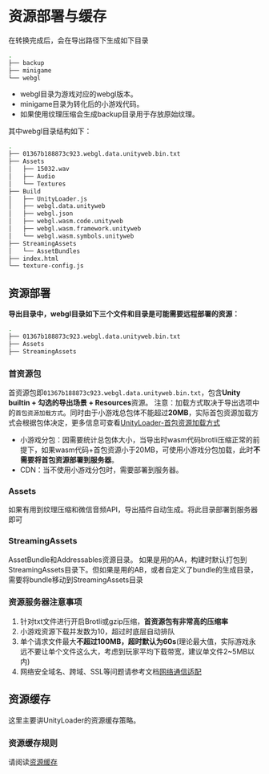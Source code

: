 # 资源部署与缓存
在转换完成后，会在导出路径下生成如下目录
```bash
.
├── backup
├── minigame
└── webgl
```
- webgl目录为游戏对应的webgl版本。
- minigame目录为转化后的小游戏代码。
- 如果使用纹理压缩会生成backup目录用于存放原始纹理。

其中webgl目录结构如下：

```bash
.
├── 01367b188873c923.webgl.data.unityweb.bin.txt
├── Assets
│   ├── 15032.wav
│   ├── Audio
│   └── Textures
├── Build
│   ├── UnityLoader.js
│   ├── webgl.data.unityweb
│   ├── webgl.json
│   ├── webgl.wasm.code.unityweb
│   ├── webgl.wasm.framework.unityweb
│   └── webgl.wasm.symbols.unityweb
├── StreamingAssets
│   └── AssetBundles
├── index.html
└── texture-config.js
```
## 资源部署
**导出目录中，webgl目录如下三个文件和目录是可能需要远程部署的资源：**
```bash
.
├── 01367b188873c923.webgl.data.unityweb.bin.txt
├── Assets
├── StreamingAssets
```

### 首资源包
首资源包即`01367b188873c923.webgl.data.unityweb.bin.txt`，包含**Unity builtin + 勾选的导出场景 + Resources**资源。
注意：加载方式取决于导出选项中的`首包资源加载方式`。同时由于小游戏总包体不能超过**20MB**，实际首包资源加载方式会根据包体决定，更多信息可查看[UnityLoader-首包资源加载方式](UsingLoader.md)
- 小游戏分包：因需要统计总包体大小，当导出时wasm代码brotli压缩正常的前提下，如果wasm代码+首包资源小于20MB，可使用小游戏分包加载，此时**不需要将首包资源部署到服务器**。
- CDN：当不使用小游戏分包时，需要部署到服务器。

### Assets
如果有用到纹理压缩和微信音频API，导出插件自动生成。将此目录部署到服务器即可

### StreamingAssets
AssetBundle和Addressables资源目录。
如果是用的AA，构建时默认打包到StreamingAssets目录下。但如果是用的AB，或者自定义了bundle的生成目录，需要将bundle移动到StreamingAssets目录

### 资源服务器注意事项
1. 针对txt文件进行开启Brotli或gzip压缩，**首资源包有非常高的压缩率**
2. 小游戏资源下载并发数为10，超过时底层自动排队
3. 单个请求文件最大**不超过100MB，超时默认为60s**(理论最大值，实际游戏永远不要让单个文件这么大，考虑到玩家平均下载带宽，建议单文件2~5MB以内)
4. 网络安全域名、跨域、SSL等问题请参考文档[网络通信适配](UsingNetworking.md)

## 资源缓存
这里主要讲UnityLoader的资源缓存策略。

### 资源缓存规则

请阅读[资源缓存](FileCache.md)
